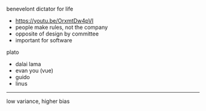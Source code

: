 benevelont dictator for life
- https://youtu.be/OrxmtDw4pVI
- people make rules, not the company
- opposite of design by committee
- important for software

plato
- dalai lama
- evan you (vue)
- guido
- linus

---

low variance, higher bias
